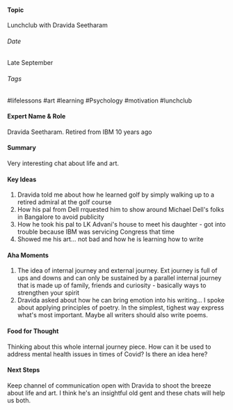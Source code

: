 #### Topic
Lunchclub with Dravida Seetharam

###### Date
Late September 

###### Tags
#lifelessons #art #learning #Psychology #motivation #lunchclub 

#### Expert Name & Role
Dravida Seetharam. Retired from IBM 10 years ago

#### Summary
Very interesting chat about life and art.

#### Key Ideas
1. Dravida told me about how he learned golf by simply walking up to a retired admiral at the golf course
2. How his pal from Dell rrquested him to show around Michael Dell's folks in Bangalore to avoid publicity 
3. How he took his pal to LK Advani's house to meet his daughter - got into trouble because IBM was servicing Congress that time
4. Showed me his art... not bad and how he is learning how to write


#### Aha Moments
1. The idea of internal journey and external journey. Ext journey is full of ups and downs and can only be sustained by a parallel internal journey that is made up of family, friends and curiosity - basically ways to strengthen your spirit
2. Dravida asked about how he can bring emotion into his writing... I spoke about applying principles of poetry. In the simplest, tighest way express what's most important. Maybe all writers should also write poems.

#### Food for Thought
Thinking about this whole internal journey piece. How can it be used to address mental health issues in times of Covid? Is there an idea here?

#### Next Steps
Keep channel of communication open with Dravida to shoot the breeze about life and art. I think he's an insightful old gent and these chats will help us both.